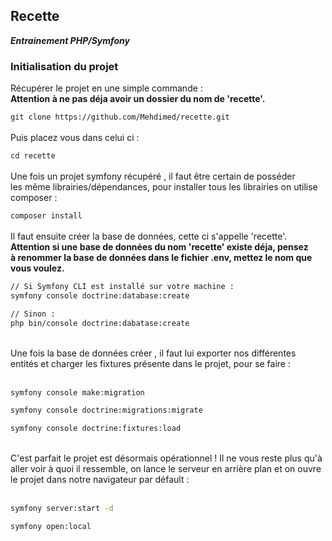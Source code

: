 ## Recette
***Entrainement PHP/Symfony***

### Initialisation du projet

Récupérer le projet en une simple commande :  
**Attention à ne pas déja avoir un dossier du nom de 'recette'.**
  
`git clone https://github.com/Mehdimed/recette.git`
</br></br>
Puis placez vous dans celui ci :  
  
`cd recette`  
</br>
Une fois un projet symfony récupéré , il faut être certain de posséder  
les même librairies/dépendances, pour installer tous les librairies on utilise composer :  
  
`composer install`  
</br>
Il faut ensuite créer la base de données, cette ci s'appelle 'recette'.  
**Attention si une base de données du nom 'recette' existe déja, pensez  
à renommer la base de données dans le fichier .env, mettez le nom que vous voulez.**  
 ```bash
// Si Symfony CLI est installé sur votre machine :  
symfony console doctrine:database:create

// Sinon : 
php bin/console doctrine:dabatase:create
```
</br>
Une fois la base de données créer , il faut lui exporter nos différentes entités  
et charger les fixtures présente dans le projet, pour se faire :  <br><br>

```bash
symfony console make:migration

symfony console doctrine:migrations:migrate

symfony console doctrine:fixtures:load
```

</br>
C'est parfait le projet est désormais opérationnel ! Il ne vous reste plus qu'à aller voir à quoi il ressemble,  
on lance le serveur en arrière plan et on ouvre le projet dans notre navigateur par défault :  <br><br>

```bash
symfony server:start -d

symfony open:local
```
